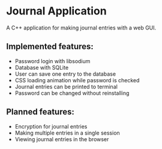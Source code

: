 # Journal Application
A C++ application for making journal entries with a web GUI.

## Implemented features:
- Password login with libsodium
- Database with SQLite
- User can save one entry to the database
- CSS loading animation while password is checked
- Journal entries can be printed to terminal
- Password can be changed without reinstalling

## Planned features:
- Encryption for journal entries
- Making multiple entries in a single session
- Viewing journal entries in the browser
